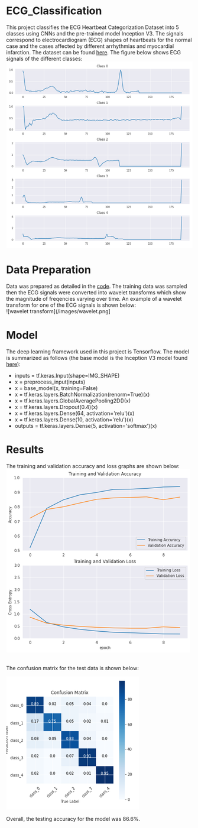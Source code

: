# ECG_Classification
This project classifies the ECG Heartbeat Categorization Dataset into 5 classes using CNNs and the pre-trained model Inception V3. The signals correspond to electrocardiogram (ECG) shapes of heartbeats for the normal case and the cases affected by different arrhythmias and myocardial infarction. The dataset can be found [here](https://www.kaggle.com/datasets/shayanfazeli/heartbeat). The figure below shows ECG signals of the different classes: <br />
![5 classes](/images/classes.png)
<br />

# Data Preparation
Data was prepared as detailed in the [code](https://github.com/kelvinsima2/ECG_Classification/blob/main/ECG_Classification.ipynb). The training data was sampled then
the ECG signals were converted into wavelet transforms which show the magnitude of freqencies varying over time. An example of a wavelet transform for one of the ECG signals is shown below: <br />
![wavelet transform](/images/wavelet.png]


# Model
The deep learning framework used in this project is Tensorflow. The model is summarized as follows (the base model is the Inception V3 model found [here](https://keras.io/api/applications/inceptionv3/)): 
*  inputs = tf.keras.Input(shape=IMG_SHAPE)
*  x = preprocess_input(inputs)
*  x = base_model(x, training=False)
*  x = tf.keras.layers.BatchNormalization(renorm=True)(x)
*  x = tf.keras.layers.GlobalAveragePooling2D()(x)
*  x = tf.keras.layers.Dropout(0.4)(x)
*  x = tf.keras.layers.Dense(64, activation='relu')(x)
*  x = tf.keras.layers.Dense(10, activation='relu')(x)
*  outputs = tf.keras.layers.Dense(5, activation='softmax')(x)

# Results
The training and validation accuracy and loss graphs are shown below: <br />
![Accuracy and Loss Graphs](/images/accuracy.png)

<br />
The confusion matrix for the test data is shown below: <br />

![confusion matrix](/images/cmatrix.png)
<br />

Overall, the testing accuracy for the model was 86.6%.

